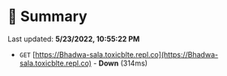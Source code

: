 # 📖 Summary
Last updated: **5/23/2022, 10:55:22 PM**

- `GET` [https://Bhadwa-sala.toxicblte.repl.co](https://Bhadwa-sala.toxicblte.repl.co) - **Down** (314ms)

